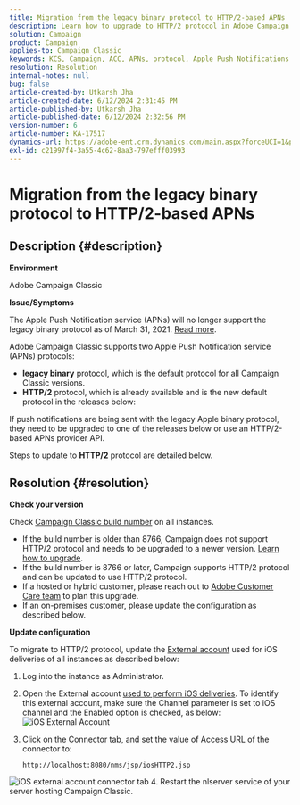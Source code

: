 ```yaml
---
title: Migration from the legacy binary protocol to HTTP/2-based APNs
description: Learn how to upgrade to HTTP/2 protocol in Adobe Campaign Classic.
solution: Campaign
product: Campaign
applies-to: Campaign Classic
keywords: KCS, Campaign, ACC, APNs, protocol, Apple Push Notifications
resolution: Resolution
internal-notes: null
bug: false
article-created-by: Utkarsh Jha
article-created-date: 6/12/2024 2:31:45 PM
article-published-by: Utkarsh Jha
article-published-date: 6/12/2024 2:32:56 PM
version-number: 6
article-number: KA-17517
dynamics-url: https://adobe-ent.crm.dynamics.com/main.aspx?forceUCI=1&pagetype=entityrecord&etn=knowledgearticle&id=c55d4f7a-c828-ef11-840a-00224808decd
exl-id: c21997f4-3a55-4c62-8aa3-797efff03993
---
```

# Migration from the legacy binary protocol to HTTP/2-based APNs

## Description {#description}


<b>Environment</b>

Adobe Campaign Classic

<b>Issue/Symptoms</b>

The Apple Push Notification service (APNs) will no longer support the legacy binary protocol as of March 31, 2021. [Read more](https://developer.apple.com/news/?id=c88acm2b).

Adobe Campaign Classic supports two Apple Push Notification service (APNs) protocols:

- <b>legacy binary</b> protocol, which is the default protocol for all Campaign Classic versions.
- <b>HTTP/2</b> protocol, which is already available and is the new default protocol in the releases below:


If push notifications are being sent with the legacy Apple binary protocol, they need to be upgraded to one of the releases below or use an HTTP/2-based APNs provider API.

Steps to update to <b>HTTP/2</b> protocol are detailed below.


## Resolution {#resolution}


<b>Check your version</b>

Check [Campaign Classic build number](https://experienceleague.adobe.com/docs/campaign-classic/using/getting-started/starting-with-adobe-campaign/launching-adobe-campaign.html?lang=en#getting-your-campaign-version) on all instances.

- If the build number is older than 8766, Campaign does not support HTTP/2 protocol and needs to be upgraded to a newer version. [Learn how to upgrade](https://experienceleague.adobe.com/docs/campaign-classic/using/monitoring-campaign-classic/updating-adobe-campaign/build-upgrade.html?lang=en#performing-a-build-upgrade).
- If the build number is 8766 or later, Campaign supports HTTP/2 protocol and can be updated to use HTTP/2 protocol.
- If a hosted or hybrid customer, please reach out to [Adobe Customer Care team](https://experienceleague.adobe.com/docs/customer-one/using/home.html?lang=en) to plan this upgrade.
- If an on-premises customer, please update the configuration as described below.


<b>Update configuration</b>

To migrate to HTTP/2 protocol, update the [External account](https://experienceleague.adobe.com/docs/campaign-classic/using/installing-campaign-classic/accessing-external-database/external-accounts.html?lang=en) used for iOS deliveries of all instances as described below:

1. Log into the instance as Administrator.
2. Open the External account [used to perform iOS deliveries](https://experienceleague.adobe.com/docs/campaign-classic/using/sending-messages/sending-push-notifications/configure-the-mobile-app/configuring-the-mobile-application.html?lang=en). To identify this external account, make sure the Channel parameter is set to iOS channel and the Enabled option is checked, as below:    ![iOS External Account](https://helpx.adobe.com/content/dam/help/en/campaign/kb/migrate-to-http2/jcr_content/main-pars/procedure/proc_par/step_1/step_par/image/iOS-ext-account.png "iOS-ext-account")
3. Click on the Connector tab, and set the value of Access URL of the connector to:

    ```
    http://localhost:8080/nms/jsp/iosHTTP2.jsp
    ```

![iOS external account connector tab](https://helpx.adobe.com/content/dam/help/en/campaign/kb/migrate-to-http2/jcr_content/main-pars/procedure/proc_par/step/step_par/image/iOs-ext-account-connector.png "iOs-ext-account-connector")
4. Restart the nlserver service of your server hosting Campaign Classic.
